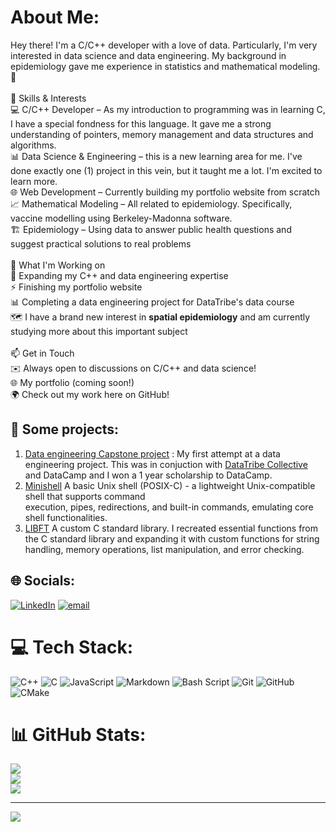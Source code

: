 # About Me:
Hey there! I'm a C/C++ developer with a love of data. Particularly, I'm very interested in data science and data engineering. My background in epidemiology gave me experience in statistics and mathematical modeling. 🚀<br><br>🔧 Skills & Interests<br>💻 C/C++ Developer – As my introduction to programming was in learning C, I have a special fondness for this language. It gave me a strong understanding of pointers, memory management and data structures and algorithms.<br>📊 Data Science & Engineering – this is a new learning area for me. I've done exactly one (1) project in this vein, but it taught me a lot. I'm excited to learn more.<br>🌐 Web Development – Currently building my portfolio website from scratch<br>📈 Mathematical Modeling – All related to epidemiology. Specifically, vaccine modelling using Berkeley-Madonna software.<br>🏗️ Epidemiology – Using data to answer public health questions and suggest practical solutions to real problems<br><br>🔭 What I'm Working on<br>📂 Expanding my C++ and data engineering expertise<br>⚡ Finishing my portfolio website<br>📊 Completing a data engineering project for DataTribe's data course<br>🗺️ I have a brand new interest in **spatial epidemiology** and am currently studying more about this important subject<br><br>📫 Get in Touch<br>✉️ Always open to discussions on C/C++ and data science!<br>🌐 My portfolio (coming soon!)<br>🌍 Check out my work here on GitHub!

## 💫 Some projects:
1. [Data engineering Capstone project](https://github.com/natalie-mein/data-engineering-learnings) : My first attempt at a data engineering project.
   This was in conjuction with [DataTribe Collective](https://github.com/datatribe-collective) and DataCamp and I won a 1 year scholarship to DataCamp.
2. [Minishell](https://github.com/natalie-mein/Minishell) A basic Unix shell (POSIX-C) -  a lightweight Unix-compatible shell that supports command   
   execution, pipes, redirections, and built-in commands, emulating core shell functionalities.
3. [LIBFT](https://github.com/natalie-mein/libft)  A custom C standard library. I recreated essential functions from the C standard library and expanding it with custom functions for string handling, memory operations, list manipulation, and error checking. 

## 🌐 Socials:
[![LinkedIn](https://img.shields.io/badge/LinkedIn-%230077B5.svg?logo=linkedin&logoColor=white)](https://linkedin.com/in/www.linkedin.com/in/natalie-meintjes) [![email](https://img.shields.io/badge/Email-D14836?logo=gmail&logoColor=white)](mailto:natalie.mein@gmail.com) 

# 💻 Tech Stack:
![C++](https://img.shields.io/badge/c++-%2300599C.svg?style=for-the-badge&logo=c%2B%2B&logoColor=white) ![C](https://img.shields.io/badge/c-%2300599C.svg?style=for-the-badge&logo=c&logoColor=white) ![JavaScript](https://img.shields.io/badge/javascript-%23323330.svg?style=for-the-badge&logo=javascript&logoColor=%23F7DF1E) ![Markdown](https://img.shields.io/badge/markdown-%23000000.svg?style=for-the-badge&logo=markdown&logoColor=white) ![Bash Script](https://img.shields.io/badge/bash_script-%23121011.svg?style=for-the-badge&logo=gnu-bash&logoColor=white) ![Git](https://img.shields.io/badge/git-%23F05033.svg?style=for-the-badge&logo=git&logoColor=white) ![GitHub](https://img.shields.io/badge/github-%23121011.svg?style=for-the-badge&logo=github&logoColor=white) ![CMake](https://img.shields.io/badge/CMake-%23008FBA.svg?style=for-the-badge&logo=cmake&logoColor=white)
# 📊 GitHub Stats:
![](https://github-readme-stats.vercel.app/api?username=natalie-mein&theme=dark&hide_border=false&include_all_commits=false&count_private=false)<br/>
![](https://nirzak-streak-stats.vercel.app/?user=natalie-mein&theme=dark&hide_border=false)<br/>
![](https://github-readme-stats.vercel.app/api/top-langs/?username=natalie-mein&theme=dark&hide_border=false&include_all_commits=false&count_private=false&layout=compact)

---
[![](https://visitcount.itsvg.in/api?id=Arcane-Jill&icon=0&color=0)](https://visitcount.itsvg.in)
